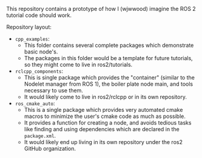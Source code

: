 This repository contains a prototype of how I (wjwwood) imagine the ROS 2 tutorial code should work.

Repository layout:

- `cpp_examples`:
  - This folder contains several complete packages which demonstrate basic node's.
  - The packages in this folder would be a template for future tutorials, so they might come to live in ros2/tutorials.
- `rclcpp_components`:
  - This is single package which provides the "container" (similar to the Nodelet manager from ROS 1), the boiler plate node main, and tools necessary to use them.
  - It would likely come to live in ros2/rclcpp or in its own repository.
- `ros_cmake_auto`:
  - This is a single package which provides very automated cmake macros to minimize the user's cmake code as much as possible.
  - It provides a function for creating a node, and avoids tedious tasks like finding and using dependencies which are declared in the `package.xml`.
  - It would likely end up living in its own repository under the ros2 GitHub organization.

